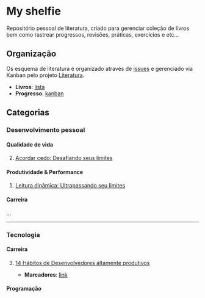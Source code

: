 # My shelfie

Repositório pessoal de literatura, criado para gerenciar coleção de livros bem como rastrear progressos, revisões, práticas, exercícios e etc...

## Organização

Os esquema de literatura é organizado através de [issues](https://github.com/chen-zhenn/my-shelfie/issues) e gerenciado via Kanban pelo projeto [Literatura](https://github.com/users/chen-zhenn/projects/5).

* __Livros__: [lista](https://github.com/chen-zhenn/my-shelfie/issues)
* __Progresso__: [kanban](https://github.com/users/chen-zhenn/projects/5)
## Categorias

### Desenvolvimento pessoal

#### Qualidade de vida

2. [Acordar cedo: Desafiando seus limites](https://github.com/chen-zhenn/my-shelfie/issues/2)

#### Produtividade & Performance

1. [Leitura dinâmica: Ultrapassando seu limites](https://github.com/chen-zhenn/my-shelfie/issues/1)

#### Carreira

...

<hr style="border-width:0;height:1px"/>

### Tecnologia

#### Carreira

3. [14 Hábitos de Desenvolvedores altamente produtivos](https://github.com/chen-zhenn/my-shelfie/issues/3)

    * __Marcadores__: [link](marks/book%233) 

#### Programação



  
